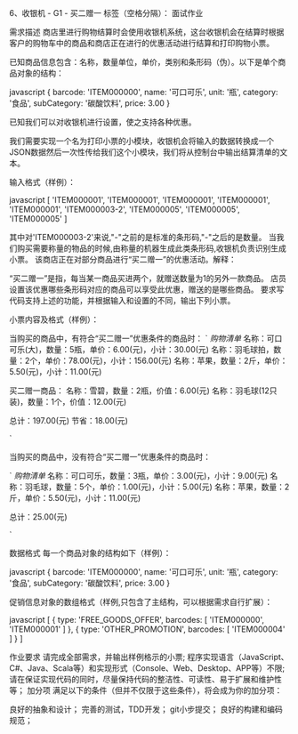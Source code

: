 6、收银机 - G1 - 买二赠一
标签（空格分隔）： 面试作业

需求描述
商店里进行购物结算时会使用收银机系统，这台收银机会在结算时根据客户的购物车中的商品和商店正在进行的优惠活动进行结算和打印购物小票。

已知商品信息包含：名称，数量单位，单价，类别和条形码（伪）。以下是单个商品对象的结构：

javascript { barcode: 'ITEM000000', name: '可口可乐', unit: '瓶', category: '食品', subCategory: '碳酸饮料', price: 3.00 }

已知我们可以对收银机进行设置，使之支持各种优惠。

我们需要实现一个名为打印小票的小模块，收银机会将输入的数据转换成一个JSON数据然后一次性传给我们这个小模块，我们将从控制台中输出结算清单的文本。

输入格式（样例）：

javascript [ 'ITEM000001', 'ITEM000001', 'ITEM000001', 'ITEM000001', 'ITEM000001', 'ITEM000003-2', 'ITEM000005', 'ITEM000005', 'ITEM000005' ]

其中对'ITEM000003-2'来说,"-"之前的是标准的条形码,"-"之后的是数量。 当我们购买需要称量的物品的时候,由称量的机器生成此类条形码,收银机负责识别生成小票。 该商店正在对部分商品进行“买二赠一”的优惠活动。解释：

“买二赠一”是指，每当某一商品买进两个，就赠送数量为1的另外一款商品。 店员设置该优惠哪些条形码对应的商品可以享受此优惠，赠送的是哪些商品。 要求写代码支持上述的功能，并根据输入和设置的不同，输出下列小票。

小票内容及格式（样例）：

当购买的商品中，有符合“买二赠一”优惠条件的商品时：
` *购物清单* 名称：可口可乐(大)，数量：5瓶，单价：6.00(元)，小计：30.00(元) 名称：羽毛球拍，数量：2个，单价：78.00(元)，小计：156.00(元) 名称：苹果，数量：2斤，单价：5.50(元)，小计：11.00(元)

买二赠一商品： 名称：雪碧，数量：2瓶，价值：6.00(元) 名称：羽毛球(12只装)，数量：1个，价值：12.00(元)

总计：197.00(元) 节省：18.00(元)

`

当购买的商品中，没有符合“买二赠一”优惠条件的商品时：

` *购物清单* 名称：可口可乐，数量：3瓶，单价：3.00(元)，小计：9.00(元) 名称：羽毛球，数量：5个，单价：1.00(元)，小计：5.00(元) 名称：苹果，数量：2斤，单价：5.50(元)，小计：11.00(元)

总计：25.00(元)

`

数据格式
每一个商品对象的结构如下（样例）：

javascript { barcode: 'ITEM000000', name: '可口可乐', unit: '瓶', category: '食品', subCategory: '碳酸饮料', price: 3.00 }

促销信息对象的数组格式（样例,只包含了主结构，可以根据需求自行扩展）：

javascript [ { type: 'FREE_GOODS_OFFER', barcodes: [ 'ITEM000000', 'ITEM000001' ] }, { type: 'OTHER_PROMOTION', barcodes: [ 'ITEM000004' ] } ]

作业要求
请完成全部需求，并输出样例格示的小票;
程序实现语言（JavaScript、C#、Java、Scala等）和实现形式（Console、Web、Desktop、APP等）不限;
请在保证实现代码的同时，尽量保持代码的整洁性、可读性、易于扩展和维护性等；
加分项
满足以下的条件（但并不仅限于这些条件），将会成为你的加分项：

良好的抽象和设计；
完善的测试，TDD开发；
git小步提交；
良好的构建和编码规范；
